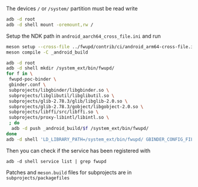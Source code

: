 The devices `/` or `/system/` partition must be read write
```bash
adb -d root
adb -d shell mount -oremount,rw /
```

Setup the NDK path in `android_aarch64_cross_file.ini` and run
```bash
meson setup --cross-file ../fwupd/contrib/ci/android_arm64-cross-file.ini _android_build
meson compile -C _android_build

adb -d root
adb -d shell mkdir /system_ext/bin/fwupd/
for f in \
 fwupd-poc-binder \
 gbinder.conf \
 subprojects/libgbinder/libgbinder.so \
 subprojects/libglibutil/libglibutil.so \
 subprojects/glib-2.78.3/glib/libglib-2.0.so \
 subprojects/glib-2.78.3/gobject/libgobject-2.0.so \
 subprojects/libffi/src/libffi.so \
 subprojects/proxy-libintl/libintl.so \
 ; do 
  adb -d push _android_build/$f /system_ext/bin/fwupd/
done
adb -d shell 'LD_LIBRARY_PATH=/system_ext/bin/fwupd/ GBINDER_CONFIG_FILE=/system_ext/bin/fwupd/gbinder.conf /system_ext/bin/fwupd/fwupd-poc-binder'
```

Then you can check if the service has been registered with
```
adb -d shell service list | grep fwupd
```

Patches and `meson.build` files for subprojects are in `subprojects/packagefiles`

